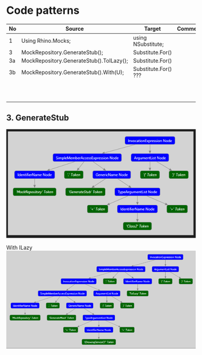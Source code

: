 # Code patterns

| No | Source | Target | Comment |
| --- | --- | --- | --- |
| 1 | Using Rhino.Mocks; | using NSubstitute; | |
| 3 | MockRepository.GenerateStub<T>(); | Substitute.For<T>() |  |
| 3a | MockRepository.GenerateStub<T>().ToILazy(); | Substitute.For<T>() |  |
| 3b | MockRepository.GenerateStub<T>().With(U); | Substitute.For<T>() ??? |  |
|  |  |  |  |
|  |  |  |  |
|  |  |  |  |
|  |  |  |  |
|  |  |  |  |
|  |  |  |  |
|  |  |  |  |
|  |  |  |  |
|  |  |  |  |
|  |  |  |  |
|  |  |  |  |

## 3. GenerateStub

![](img/GenerateStub.png)

With ILazy
![](img/GenerateStubILazy.png)
